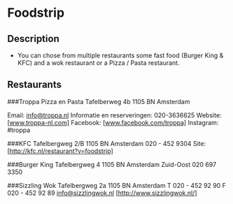 # Foodstrip

## Description
- You can chose from multiple restaurants some fast food (Burger King & KFC) and a wok restaurant or a Pizza / Pasta restaurant.

## Restaurants
###Troppa Pizza en Pasta
Tafelberweg 4b
1105 BN Amsterdam
 
Email:						info@troppa.nl
Informatie en reserveringen:		020-3636625
Website:						[www.troppa-nl.com]
Facebook:						[www.facebook.com/troppa]
Instagram:						#troppa

###KFC
Tafelbergweg 2/B
1105 BN Amsterdam
020 - 452 9304
Site: [http://kfc.nl/restaurant?v=foodstrip]

###Burger King
Tafelbergweg 4
1105 BN Amsterdam Zuid-Oost
020 697 3350

###Sizzling Wok
Tafelbergweg 2a
1105 BN Amsterdam
T 020 - 452 92 90
F 020 - 452 92 89
info@sizzlingwok.nl
[http://www.sizzlingwok.nl/]
